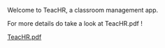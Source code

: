 Welcome to TeacHR, a classroom management app.

For more details do take a look at TeacHR.pdf !

[TeacHR.pdf](https://github.com/Jawad280/teac-hr-fs/files/13194351/TeacHR.pdf)
